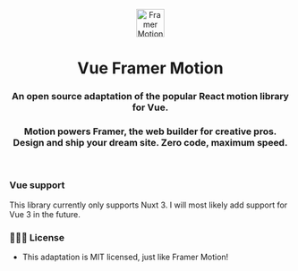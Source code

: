 <p align="center">
  <img src="https://framerusercontent.com/images/48ha9ZR9oZQGQ6gZ8YUfElP3T0A.png" width="50" height="50" alt="Framer Motion Icon" />
</p>
<h1 align="center">Vue Framer Motion</h1>
<h3 align="center">
  An open source adaptation of the popular React motion library for Vue.
</h3>
<h3 align="center">
Motion powers Framer, the web builder for creative pros. Design and ship your dream site. Zero code, maximum speed.
</h3>
<br/>

### Vue support

This library currently only supports Nuxt 3. I will most likely add support for Vue 3 in the future.

### 👩🏻‍⚖️ License

-   This adaptation is MIT licensed, just like Framer Motion!
